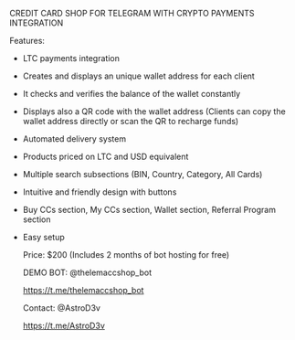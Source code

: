 CREDIT CARD SHOP FOR TELEGRAM WITH CRYPTO PAYMENTS INTEGRATION

Features:

- LTC payments integration
- Creates and displays an unique wallet address for each client
- It checks and verifies the balance of the wallet constantly
- Displays also a QR code with the wallet address (Clients can copy the wallet address directly or scan the QR to recharge funds)
- Automated delivery system
- Products priced on LTC and USD equivalent
- Multiple search subsections (BIN, Country, Category, All Cards)
- Intuitive and friendly design with buttons
- Buy CCs section, My CCs section, Wallet section, Referral Program section
- Easy setup

  Price: $200 (Includes 2 months of bot hosting for free)

  DEMO BOT: @thelemaccshop_bot

  https://t.me/thelemaccshop_bot

  Contact: @AstroD3v

  https://t.me/AstroD3v

  

  

